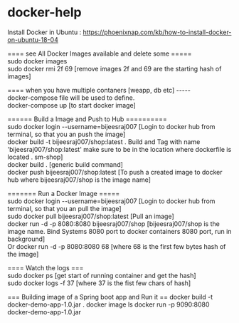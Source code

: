 # docker-help

Install Docker in Ubuntu : https://phoenixnap.com/kb/how-to-install-docker-on-ubuntu-18-04

==== see All Docker Images available and delete some =====  
sudo docker images  
sudo docker rmi 2f 69 [remove images 2f and 69 are the starting hash of images]  

==== when you have multiple contaners [weapp, db etc] -----  
docker-compose file will be used to define.  
docker-compose up   [to start docker image]  

 
====== Build a Image and Push to Hub ==========  
sudo docker login --username=bijeesraj007 [Login to docker hub from terminal, so that you an push the image]  
docker build -t bijeesraj007/shop:latest . Build and Tag with name 'bijeesraj007/shop:latest' make sure to be in the location where dockerfile is located . sm-shop]  
docker build .    [generic build command]  
docker push bijeesraj007/shop:latest  [To push a created image to docker hub where bijeesraj007/shop is the image name]  


======= Run a Docker Image =====  
sudo docker login --username=bijeesraj007 [Login to docker hub from terminal, so that you an pull the image]  
sudo docker pull bijeesraj007/shop:latest   [Pull an image]  
docker run -d -p 8080:8080 bijeesraj007/shop  [bijeesraj007/shop  is the image name. Bind Systems 8080 port to docker containers 8080 port, run in background]  
Or docker run -d -p 8080:8080 68   [where 68 is the first few bytes hash of the image]  


==== Watch the logs ===  
sudo docker ps   [get start of running container and get the hash]  
sudo docker logs -f 37  [where 37 is the fist few chars of hash]  

=== Building image of a Spring boot app and Run it ==
docker build -t docker-demo-app-1.0.jar .
docker image ls
docker run -p 9090:8080 docker-demo-app-1.0.jar
